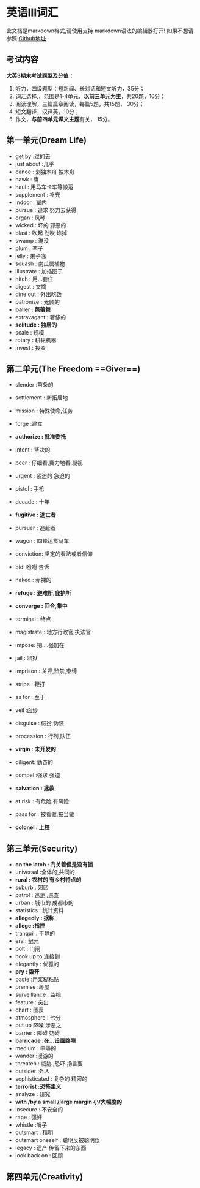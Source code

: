 # 英语III词汇

此文档是markdown格式,请使用支持 markdown语法的编辑器打开! 如果不想请参照:[Github地址](faf)

## 考试内容

**大英3期末考试题型及分值：**

1. 听力，四级题型：短新闻、长对话和短文听力，35分；
2. 词汇选择,，范围是1-4单元，**以前三单元为主**，共20题，10分；
3. 阅读理解，三篇篇章阅读，每篇5题，共15题， 30分；
4. 短文翻译，汉译英，10分；
5. 作文，**与前四单元课文主题**有关， 15分。

## 第一单元(**Dream Life**)

- get by :过的去
- just about :几乎
- canoe : 划独木舟 独木舟
- hawk : 鹰
- haul : 用马车卡车等搬运
- supplement : 补充
- indoor : 室内
- pursue : 追求 努力去获得
- organ : 风琴
- wicked : 坏的 邪恶的
- blast : 吹起 劲吹 炸掉
- swamp : 淹没
- plum : 李子
- jelly : 果子冻
- squash : 南瓜属植物
- illustrate : 加插图于
- hitch : 用...套住
- digest : 文摘
- dine out : 外出吃饭
- patronize : 光顾的
- **baller : 芭蕾舞**
- extravagant : 奢侈的
- **solitude : 独居的**
- scale : 规模
- rotary : 耕耘机器
- invest : 投资 

## 第二单元(The Freedom ==Giver==)

- slender :苗条的
- settlement : 新拓居地
- mission : 特殊使命,任务
- forge :建立
- **authorize : 批准委托**
- intent : 坚决的
- peer : 仔细看,费力地看,凝视
- urgent : 紧迫的 急迫的
- pistol : 手枪
- decade : 十年

- **fugitive : 逃亡者**
- pursuer : 追赶者
- wagon : 四轮运货马车
- conviction: 坚定的看法或者信仰
- bid: 吩咐 告诉
- naked : 赤裸的
- **refuge : 避难所,庇护所**
- **converge : 回合,集中**
- terminal : 终点
- magistrate : 地方行政官,执法官
- impose: 把....强加在
- jail : 监狱
- imprison : 关押,监禁,束缚
- stripe : 鞭打
- as for : 至于
- veil :面纱
- disguise : 假扮,伪装
- procession : 行列,队伍
- **virgin : 未开发的**
- diligent: 勤奋的
- compel :强求 强迫
- **salvation : 拯救**
- at risk : 有危险,有风险
- pass for : 被看做,被当做
- **colonel : 上校**

## 第三单元(**Security**)

- **on the latch : 门关着但是没有锁**
- universal :全体的,共同的
- **rural : 农村的 有乡村特点的**
- suburb : 郊区
- patrol : 巡逻 ,巡查
- urban : 城市的 成都市的
- statistics : 统计资料
- **allegedly : 据称**
- **allege :指控**
- tranquil : 平静的
- era : 纪元
- bolt : 门闸
- hook up to:连接到
- elegantly : 优雅的
- **pry : 撬开**
- paste :用浆糊粘贴 
- premise :房屋
- surveillance : 监视
- feature : 突出
- chart : 图表
- atmosphere : 七分
- put up 降噪 涉恶之
- barrier : 障碍 妨碍
- **barricade :在...设置路障**
-  medium : 中等的
-  wander :漫游的
- threaten : 威胁 ,恐吓 扬言要
- outsider :外人
- sophisticated : 复杂的 精密的
- **terrorist :恐怖主义**
- analyze : 研究 
- **with /by a small /large margin 小/大幅度的**
- insecure : 不安全的
- rape : 强奸
- whistle :哨子
- outsmart : 精明 
- outsmart oneself : 聪明反被聪明误
- legacy : 遗产 传留下来的东西
- look back on : 回顾

## 第四单元(**Creativity**)

